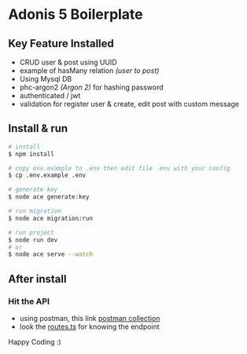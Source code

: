 # Adonis 5 Boilerplate

## Key Feature Installed

- CRUD user & post using UUID
- example of hasMany relation _(user to post)_
- Using Mysql DB
- phc-argon2 _(Argon 2)_ for hashing password
- authenticated / jwt
- validation for register user & create, edit post with custom message

## Install & run

```bash
# install
$ npm install

# copy env.example to .env then edit file .env with your config
$ cp .env.example .env

# generate key
$ node ace generate:key

# run migration
$ node ace migration:run

# run project
$ node run dev
# or
$ node ace serve --watch
```

## After install

### Hit the API

- using postman, this link [postman collection](https://www.getpostman.com/collections/7b28359706e8e976b54a)
- look the [routes.ts](https://github.com/Tukizz/adonis5-boilerplate/blob/main/start/routes.ts) for knowing the endpoint

Happy Coding :)
